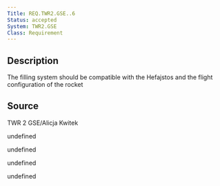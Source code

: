 ```yaml
---
Title: REQ.TWR2.GSE..6
Status: accepted
System: TWR2.GSE
Class: Requirement
---
```


## Description

The filling system should be compatible with the Hefajstos and the flight configuration of the rocket

## Source

TWR 2 GSE/Alicja Kwitek


undefined

undefined

undefined

undefined